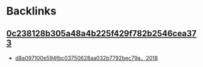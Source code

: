 
# Backlinks
## [0c238128b305a48a4b225f429f782b2546cea373](0c238128b305a48a4b225f429f782b2546cea373.md)
- [d8a097100e594fbc03750628aa032b7792bec79a，2018](d8a097100e594fbc03750628aa032b7792bec79a，2018.md)

